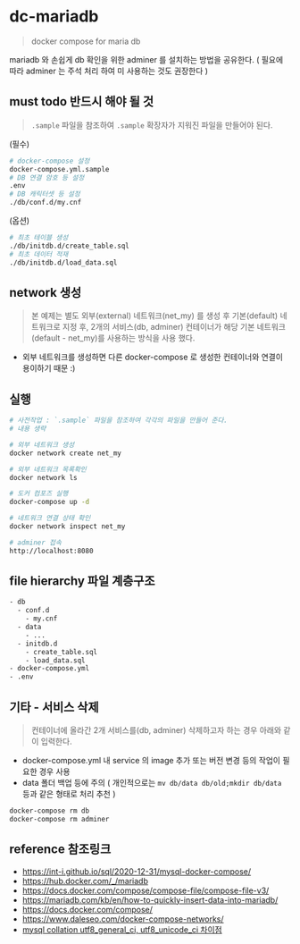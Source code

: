 # dc-mariadb

> docker compose for maria db

mariadb 와 손쉽게 db 확인을 위한 adminer 를 설치하는 방법을 공유한다.
( 필요에 따라 adminer 는 주석 처리 하여 미 사용하는 것도 권장한다 )

## must todo 반드시 해야 될 것

> `.sample` 파일을 참조하여 `.sample` 확장자가 지워진 파일을 만들어야 된다.

(필수)

```sh
# docker-compose 설정
docker-compose.yml.sample
# DB 연결 암호 등 설정
.env
# DB 캐릭터셋 등 설정
./db/conf.d/my.cnf
```

(옵션)

```sh
# 최초 테이블 생성
./db/initdb.d/create_table.sql
# 최초 데이터 적재
./db/initdb.d/load_data.sql
```

## network 생성

> 본 예제는 별도 외부(external) 네트워크(net_my) 를 생성 후 기본(default) 네트워크로 지정 후, 2개의 서비스(db, adminer) 컨테이너가 해당 기본 네트워크(default - net_my)를 사용하는 방식을 사용 했다.

- 외부 네트워크를 생성하면 다른 docker-compose 로 생성한 컨테이너와 연결이 용이하기 때문 :)

## 실행

```sh
# 사전작업 : `.sample` 파일을 참조하여 각각의 파일을 만들어 준다.
# 내용 생략

# 외부 네트워크 생성
docker network create net_my

# 외부 네트워크 목록확인
docker network ls

# 도커 컴포즈 실행
docker-compose up -d

# 네트워크 연결 상태 확인
docker network inspect net_my

# adminer 접속
http://localhost:8080
```

## file hierarchy 파일 계층구조

```txt
- db
  - conf.d
    - my.cnf
  - data
    - ...
  - initdb.d
    - create_table.sql
    - load_data.sql
- docker-compose.yml
- .env
```

## 기타 - 서비스 삭제

> 컨테이너에 올라간 2개 서비스를(db, adminer) 삭제하고자 하는 경우 아래와 같이 입력한다.

- docker-compose.yml 내 service 의 image 추가 또는 버전 변경 등의 작업이 필요한 경우 사용
- data 폴더 백업 등에 주의 ( 개인적으로는 `mv db/data db/old;mkdir db/data` 등과 같은 형태로 처리 추천 )

```sh
docker-compose rm db
docker-compose rm adminer
```

## reference 참조링크

- https://int-i.github.io/sql/2020-12-31/mysql-docker-compose/
- https://hub.docker.com/_/mariadb
- https://docs.docker.com/compose/compose-file/compose-file-v3/
- https://mariadb.com/kb/en/how-to-quickly-insert-data-into-mariadb/
- https://docs.docker.com/compose/
- https://www.daleseo.com/docker-compose-networks/
- [mysql collation utf8_general_ci, utf8_unicode_ci 차이점](https://www.dante2k.com/530)
